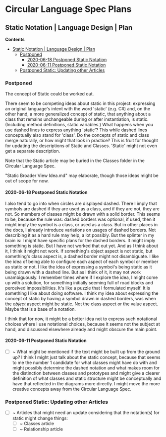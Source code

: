 Circular Language Spec Plans
============================

Static Notation | Language Design | Plan
----------------------------------------

__Contents__

- [Static Notation | Language Design | Plan](#static-notation--language-design--plan)
    - [Postponed](#postponed)
        - [2020-06-18 Postponed Static Notation](#2020-06-18-postponed-static-notation)
        - [2020-06-11 Postponed Static Notation](#2020-06-11-postponed-static-notation)
    - [Postponed Static: Updating other Articles](#postponed-static-updating-other-articles)

### Postponed

The concept of Static could be worked out.

There seem to be competing ideas about static in this project: expressing an original language's intent with the word 'static' (e.g. C#) and, on the other hand, a more generalized concept of static, that anything about a class that remains unchangeable during or after instantiation, is static. (Including method definitions, static variables.) What happens when you use dashed lines to express anything 'static'? This while dashed lines conceptually also stand for 'class'. Do the concepts of static and class merge naturally, or how might that look in practice? This is fruit for thought for updating the descriptions of Static and Classes. 'Static' might not even get a separate description.

Note that the Static article may be buried in the Classes folder in the Circular Language Spec.

"Static Broader View Idea.md" may elaborate, though those ideas might be out of scope for now.

#### 2020-06-18 Postponed Static Notation

I also tend to go into when circles are displayed dashed. There I imply that symbols are dashed if they are used as a class, and if they are not, they are not. So members of classes might be drawn with a solid border. This seems to be, because the rule was: dashed borders was optional, if used, then it might imply the symbol is a class, or used as a class. But in other places in the docs, I already introduce variations on usages of dashed borders. Not describing it as a hard rule may help, a lot possibly. But the splinter in my brain is: I might have specific plans for the dashed borders. It might imply something is static. But I have not worked that out yet. And as I think about it, I think it might not work. If something's object aspect is not static, but something's class aspect is, a dashed border might not disambiguate. I like the idea of being able to configure each aspect of each symbol or member as static or not. I like the idea of expressing a symbol's being static as it being drawn with a dashed line. But as I think of it, it may not work unambiguously. I remember times where if I explore the idea, I might come up with a solution, for something initially seeming full of road blocks and perceived impossibilities. It's like a puzzle that I formulated myself. It is something I like about doing software. I think my idea about expressing the concept of static by having a symbol drawn in dashed borders, was when the *object* aspect might be static. Not the class aspect or the value aspect. Maybe that is a base of a notation. 

I think that for now, it might be a better idea not to express such notational choices where I use notational choices, because it seems not the subject at hand, and discussed elsewhere already and might obscure the main point.

#### 2020-06-11 Postponed Static Notation

- [ ] ~ What might be mentioned if the text might be built up from the ground up? I think I might just talk about the static concept, because that seems to me the number 1 candidate for what classes might have do with and might possibly determine the dashed notation and what makes room for the distinction between classes and prototypes and might give a clearer definition of what classes and static structure might be conceptually and have that reflected in the diagrams more directly. I might move the more creative concepts away from the Circular Language Spec.

### Postponed Static: Updating other Articles

- [ ] ~ Articles that might need an update considering that the notation(s) for static might change things:
    - [ ] ~ Classes article
    - [ ] ~ Relationship article